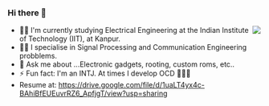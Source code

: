 ### Hi there 👋

<img align='right' src="https://github-readme-stats.vercel.app/api?username=hakcat&show_icons=true&hide_border=true">

<!--
**hakcat/hakcat** is a ✨ _special_ ✨ repository because its `README.md` (this file) appears on your GitHub profile.
Here are some ideas to get you started:
- 🔭 I’m currently working on ... Studying
- 🌱 I’m currently learning ... Communication Engineering
- 👯 I’m looking to collaborate on ... ineresting problems in applied engineering
- 🤔 I’m looking for help with ...Data Structures and Algorithms
- 💬 Ask me about ...Computers, mobile, rooting, custom roms, etc..
- 📫 How to reach me: ...aravindalokam.com
- 😄 Pronouns: ... Hakcat 007
- ⚡ Fun fact: ... Will update...

-->
- 👩‍🎓 I'm currently studying Electrical Engineering at the Indian Institute of Technology (IIT), at Kanpur.
- 🕵️‍♀️ I specialise in Signal Processing and Communication Engineering probblems.
- 💬 Ask me about ...Electronic gadgets, rooting, custom roms, etc..
- ⚡ Fun fact: I'm an INTJ.  At times I develop OCD 👨‍🦱😶
- Resume at: https://drive.google.com/file/d/1uaLT4yx4c-BAhiBfEUEuvrRZ6_ApfjgT/view?usp=sharing
